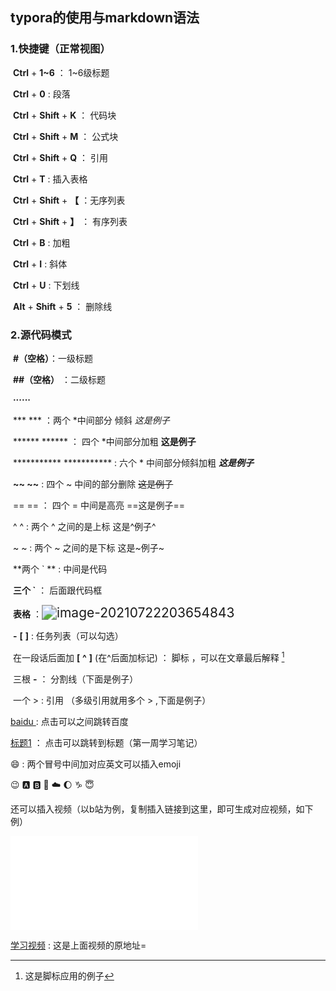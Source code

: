 



## typora的使用与markdown语法

### 1.快捷键（正常视图）

​    **Ctrl** +  **1~6**  ： 1~6级标题

​    **Ctrl** + **0** : 段落

​    **Ctrl** + **Shift** + **K**  ： 代码块

​    **Ctrl** + **Shift** + **M** ： 公式块

​    **Ctrl** + **Shift** + **Q** ：  引用

​    **Ctrl** + **T**  :   插入表格

​    **Ctrl** + **Shift** + **【** ：无序列表

​    **Ctrl** + **Shift** + **】** ： 有序列表

​    **Ctrl** + **B**  :  加粗

​    **Ctrl** + **I**  :   斜体

​    **Ctrl** + **U**  :   下划线

​    **Alt** + **Shift** + **5** ： 删除线

### 2.源代码模式

​     **#（空格）**：一级标题

​     **##（空格）** ：二级标题

​     **······** 

​     *** ***   ：两个 *中间部分 倾斜          *这是例子*

​     ****** ******  ： 四个 *中间部分加粗        **这是例子**

​     ***********  ***********   :   六个 * 中间部分倾斜加粗        ***这是例子***

​     **~~ ~~**      :  四个 ~  中间的部分删除          ~~这是例子~~

​     == ==  ： 四个 = 中间是高亮       ==这是例子==

​     ^ ^   :  两个 ^ 之间的是上标         这是^例子^

​     ~ ~   :  两个 ~  之间的是下标        这是~例子~

​     **两个 ` **  :    中间是代码 

​     **三个 `**    ：  后面跟代码框

​     **表格**   ：<img src="D:\aa文件\image-20210722203654843.png" alt="image-20210722203654843" style="zoom:150%;" />

​    **-** **[**  **]**    :  任务列表（可以勾选）

​     在一段话后面加 **[** **^** **]**  (在^后面加标记)  ：  脚标 ，可以在文章最后解释 [^1]

​    三根 **-**   ： 分割线（下面是例子）

​    一个 >   :   引用 （多级引用就用多个 >  ,下面是例子）

>
>
>>
>>
>>>
>>>
>>>>
>>>>
>>>>



[ baidu ](https://www.baidu.com/ )        :   点击可以之间跳转百度

[标题1](#第一周学习笔记)         ：  点击可以跳转到标题（第一周学习笔记）

:smile:     :    两个冒号中间加对应英文可以插入emoji

:wink:    :a:    :b:   :dog:   :cloud:   :moon:   :capricorn:    :innocent:

还可以插入视频（以b站为例，复制插入链接到这里，即可生成对应视频，如下例）

<iframe src="//player.bilibili.com/player.html?aid=327623069&bvid=BV1JA411h7Gw&cid=171385214&page=1" scrolling="no" border="0" frameborder="no" framespacing="0" allowfullscreen="true"> </iframe>



[学习视频](https://www.bilibili.com/video/BV1FE411P7B3?p=7&spm_id_from=pageDriver)    :  这是上面视频的原地址=

[^1]:这是脚标应用的例子



